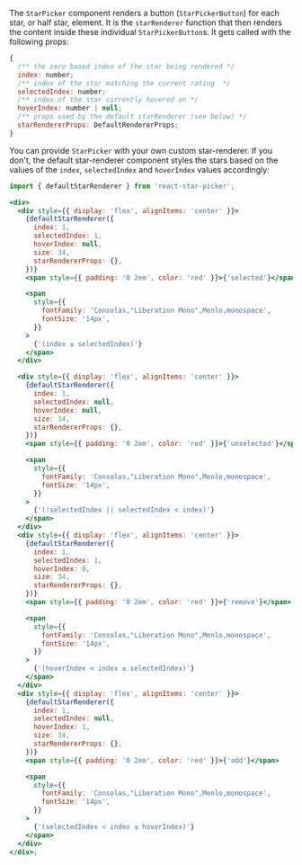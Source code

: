 The `StarPicker` component renders a button (`StarPickerButton`) for each star, or half star, element. It is the `starRenderer` function that then renders the content inside these individual `StarPickerButton`s. It gets called with the following props:

```jsx static
{
  /** the zero based index of the star being rendered */
  index: number;
  /** index of the star matching the current rating  */
  selectedIndex: number;
  /** index of the star currently hovered on */
  hoverIndex: number | null;
  /** props used by the default starRenderer (see below) */
  starRendererProps: DefaultRendererProps;
}
```

You can provide `StarPicker` with your own custom star-renderer. If you don't, the default star-renderer component styles the stars based on the values of the `index`, `selectedIndex` and `hoverIndex` values accordingly:

<style>
    .DefaultStarComponent {
        font-size: 34px;
    }
</style>

```jsx noeditor
import { defaultStarRenderer } from 'react-star-picker';

<div>
  <div style={{ display: 'flex', alignItems: 'center' }}>
    {defaultStarRenderer({
      index: 1,
      selectedIndex: 1,
      hoverIndex: null,
      size: 34,
      starRendererProps: {},
    })}
    <span style={{ padding: '0 2em', color: 'red' }}>{'selected'}</span>

    <span
      style={{
        fontFamily: 'Consolas,"Liberation Mono",Menlo,monospace',
        fontSize: '14px',
      }}
    >
      {'(index ≤ selectedIndex)'}
    </span>
  </div>

  <div style={{ display: 'flex', alignItems: 'center' }}>
    {defaultStarRenderer({
      index: 1,
      selectedIndex: null,
      hoverIndex: null,
      size: 34,
      starRendererProps: {},
    })}
    <span style={{ padding: '0 2em', color: 'red' }}>{'unselected'}</span>

    <span
      style={{
        fontFamily: 'Consolas,"Liberation Mono",Menlo,monospace',
        fontSize: '14px',
      }}
    >
      {'(!selectedIndex || selectedIndex < index)'}
    </span>
  </div>
  <div style={{ display: 'flex', alignItems: 'center' }}>
    {defaultStarRenderer({
      index: 1,
      selectedIndex: 1,
      hoverIndex: 0,
      size: 34,
      starRendererProps: {},
    })}
    <span style={{ padding: '0 2em', color: 'red' }}>{'remove'}</span>

    <span
      style={{
        fontFamily: 'Consolas,"Liberation Mono",Menlo,monospace',
        fontSize: '14px',
      }}
    >
      {'(hoverIndex < index ≤ selectedIndex)'}
    </span>
  </div>
  <div style={{ display: 'flex', alignItems: 'center' }}>
    {defaultStarRenderer({
      index: 1,
      selectedIndex: null,
      hoverIndex: 1,
      size: 34,
      starRendererProps: {},
    })}
    <span style={{ padding: '0 2em', color: 'red' }}>{'add'}</span>

    <span
      style={{
        fontFamily: 'Consolas,"Liberation Mono",Menlo,monospace',
        fontSize: '14px',
      }}
    >
      {'(selectedIndex < index ≤ hoverIndex)'}
    </span>
  </div>
</div>;
```

